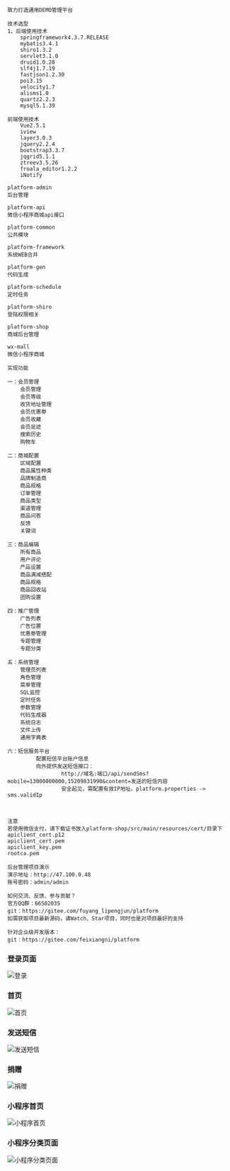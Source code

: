     致力打造通用DEMO管理平台

    技术选型
    1、后端使用技术
        springframework4.3.7.RELEASE
        mybatis3.4.1
        shiro1.3.2
        servlet3.1.0
        druid1.0.28
        slf4j1.7.19
        fastjson1.2.30
        poi3.15
        velocity1.7
        alisms1.0
        quartz2.2.3
        mysql5.1.39
        
    前端使用技术
        Vue2.5.1
        iview
        layer3.0.3
        jquery2.2.4
        bootstrap3.3.7
        jqgrid5.1.1
        ztreev3.5.26
        froala_editor1.2.2
        iNotify

    platform-admin 
    后台管理

    platform-api 
    微信小程序商城api接口

    platform-common 
    公共模块

    platform-framework 
    系统WEB合并
    
    platform-gen 
    代码生成

    platform-schedule 
    定时任务

    platform-shiro 
    登陆权限相关
    
    platform-shop
    商城后台管理

    wx-mall 
    微信小程序商城

    实现功能

    一：会员管理
        会员管理
        会员等级
        收货地址管理
        会员优惠劵
        会员收藏
        会员足迹
        搜索历史
        购物车

    二：商城配置
        区域配置
        商品属性种类
        品牌制造商
        商品规格
        订单管理
        商品类型
        渠道管理
        商品问答
        反馈
        关键词

    三：商品编辑
        所有商品
        用户评论
        产品设置
        商品满减搭配
        商品规格
        商品回收站
        团购设置

    四：推广管理
        广告列表
        广告位置
        优惠劵管理
        专题管理
        专题分类

    五：系统管理
        管理员列表
        角色管理
        菜单管理
        SQL监控
        定时任务
        参数管理
        代码生成器
        系统日志
        文件上传
        通用字典表
        
    六：短信服务平台
     	 	 配置短信平台账户信息
     	 	 向外提供发送短信接口：
     	 	 		 http://域名:端口/api/sendSms?mobile=13000000000,15209831990&content=发送的短信内容
     	             安全起见，需配置有效IP地址。platform.properties -> sms.validIp
		


    注意
    若使用微信支付，请下载证书放入platform-shop/src/main/resources/cert/目录下
    apiclient_cert.p12
    apiclient_cert.pem
    apiclient_key.pem
    rootca.pem
    
    后台管理项目演示
    演示地址：http://47.100.0.48
    账号密码：admin/admin
    
    如何交流、反馈、参与贡献？
    官方QQ群：66502035
    git：https://gitee.com/fuyang_lipengjun/platform
    如需获取项目最新源码，请Watch、Star项目，同时也是对项目最好的支持
    
    针对企业级开发版本：
    git：https://gitee.com/feixiangni/platform

### 登录页面
![](http://7xqbwh.dl1.z0.glb.clouddn.com/20171218/2148136661c3fe.png "登录")
### 首页
![](http://7xqbwh.dl1.z0.glb.clouddn.com/20171218/214845752e735c.png "首页")
### 发送短信
![](http://7xqbwh.dl1.z0.glb.clouddn.com/20171218/214922955b884f.png "发送短信")
### 捐赠
![](http://7xqbwh.dl1.z0.glb.clouddn.com/20171218/214952238bda7e.png "捐赠")
### 小程序首页
![](http://7xqbwh.dl1.z0.glb.clouddn.com/20171218/2150559434c33e.png "小程序首页")
### 小程序分类页面
![](http://7xqbwh.dl1.z0.glb.clouddn.com/20171218/215133346b45e8.png "小程序分类页面")